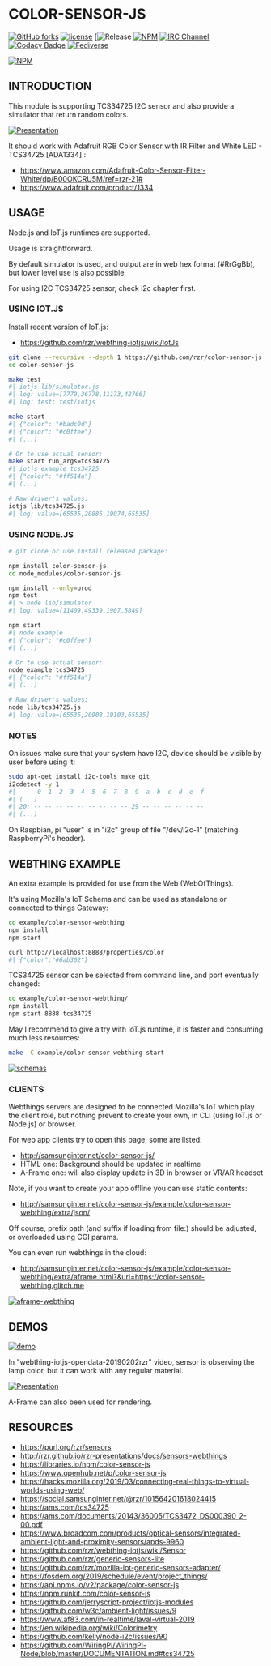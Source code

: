 # COLOR-SENSOR-JS #

[![GitHub forks](https://img.shields.io/github/forks/rzr/color-sensor-js.svg?style=social&label=Fork&maxAge=2592000)](https://GitHub.com/rzr/color-sensor-js/network/)
[![license](https://img.shields.io/badge/license-Apache-2.0.svg)](LICENSE)
[![Release](https://github.com/rzr/color-sensor-js/workflows/Release/badge.svg)
[![NPM](https://img.shields.io/npm/v/color-sensor-js.svg)](https://www.npmjs.com/package/color-sensor-js)
[![IRC Channel](https://img.shields.io/badge/chat-on%20freenode-brightgreen.svg)](https://kiwiirc.com/client/irc.freenode.net/#iot)
[![Codacy Badge](https://api.codacy.com/project/badge/Grade/9eaea080afea42e295b8778133446bbd)](https://app.codacy.com/app/rzr/color-sensor-js?utm_source=github.com&utm_medium=referral&utm_content=rzr/color-sensor-js&utm_campaign=Badge_Grade_Dashboard)
[![Fediverse](
https://img.shields.io/mastodon/follow/279303?domain=https%3A%2F%2Fmastodon.social&style=social
)](
https://mastodon.social/@rzr/104138640136323272#https://purl.org/rzr/sensors
)

[![NPM](https://nodei.co/npm/color-sensor-js.png)](https://npmjs.org/package/color-sensor-js)

## INTRODUCTION ##

This module is supporting TCS34725 I2C sensor
and also provide a simulator that return random colors.

[![Presentation](
https://camo.githubusercontent.com/a31c09f76b5309cc7fbf0122a271913a5c9d91a3/68747470733a2f2f696d6167652e736c696465736861726563646e2e636f6d2f776f7478722d3230313930333230727a722d3139303332313133333434362f39352f776f7478723230313930333230727a722d312d3633382e6a7067#./file/wotxr-20190320rzr.jpg
)](
http://www.slideshare.net/slideshow/embed_code/key/cPtJI8DNhzpE4#wotxr-20190320rzr
"WoTxR")

It should work with Adafruit RGB Color Sensor
with IR Filter and White LED - TCS34725 [ADA1334] :

* <https://www.amazon.com/Adafruit-Color-Sensor-Filter-White/dp/B00OKCRU5M/ref=rzr-21#>
* <https://www.adafruit.com/product/1334>

## USAGE ##

Node.js and IoT.js runtimes are supported.

Usage is straightforward.

By default simulator is used, and output are in web hex format (#RrGgBb),
but lower level use is also possible.

For using I2C TCS34725 sensor, check i2c chapter first.

### USING IOT.JS ###

Install recent version of IoT.js:

* <https://github.com/rzr/webthing-iotjs/wiki/IotJs>

```sh
git clone --recursive --depth 1 https://github.com/rzr/color-sensor-js
cd color-sensor-js

make test
#| iotjs lib/simulator.js
#| log: value=[7779,36778,11173,42766]
#| log: test: test/iotjs

make start
#| {"color": "#badc0d"}
#| {"color": "#c0ffee"}
#| (...)

# Or to use actual sensor:
make start run_args=tcs34725
#| iotjs example tcs34725
#| {"color": "#ff514a"}
#| (...)

# Raw driver's values:
iotjs lib/tcs34725.js
#| log: value=[65535,20885,19074,65535]

```

### USING NODE.JS ###

```sh
# git clone or use install released package:

npm install color-sensor-js
cd node_modules/color-sensor-js

npm install --only=prod
npm test
#| > node lib/simulator
#| log: value=[11409,49339,1907,5849]

npm start
#| node example
#| {"color": "#c0ffee"}
#| (...)

# Or to use actual sensor:
node example tcs34725
#| {"color": "#ff514a"}
#| (...)

# Raw driver's values:
node lib/tcs34725.js
#| log: value=[65535,20908,19103,65535]
```

### NOTES ###

On issues make sure that your system have I2C,
device should be visible by user before using it:

```sh
sudo apt-get install i2c-tools make git
i2cdetect -y 1
#|      0  1  2  3  4  5  6  7  8  9  a  b  c  d  e  f
#| (...)
#| 20: -- -- -- -- -- -- -- -- -- 29 -- -- -- -- -- --
#| (...)
```

On Raspbian, pi "user" is in "i2c" group of file "/dev/i2c-1"
(matching RaspberryPi's header).

## WEBTHING EXAMPLE ##

An extra example is provided for use from the Web (WebOfThings).

It's using Mozilla's IoT Schema and can be used as standalone
or connected to things Gateway:

```sh
cd example/color-sensor-webthing
npm install
npm start

curl http://localhost:8888/properties/color
#| {"color":"#6ab302"}
```

TCS34725 sensor can be selected from command line, and port eventually changed:

```sh
cd example/color-sensor-webthing/
npm install
npm start 8888 tcs34725
```

May I recommend to give a try with IoT.js runtime,
it is faster and consuming much less resources:

```sh
make -C example/color-sensor-webthing start
```

[![schemas](
http://image.slidesharecdn.com/iot-javascript-2019-fosdem-190206130525/95/iotjavascript2019fosdem-26-638.jpg
)](
https://www.slideshare.net/rzrfreefr/iotjavascript2019fosdem/26
"Schema")

### CLIENTS ###

Webthings servers are designed to be connected Mozilla's IoT
which play the client role, but nothing prevent to create your own,
in CLI (using IoT.js or Node.js) or browser.

For web app clients try to open this page, some are listed:

* <http://samsunginter.net/color-sensor-js/>
* HTML one: Background should be updated in realtime
* A-Frame one: will also display update in 3D in browser or VR/AR headset

Note, if you want to create your app offline you can use static contents:

* <http://samsunginter.net/color-sensor-js/example/color-sensor-webthing/extra/json/>

Off course, prefix path (and suffix if loading from file:) should be adjusted,
or overloaded using CGI params.

You can even run webthings in the cloud:

* <http://samsunginter.net/color-sensor-js/example/color-sensor-webthing/extra/aframe.html?&url=https://color-sensor-webthing.glitch.me>

[![aframe-webthing](
https://speakerd.s3.amazonaws.com/presentations/9d6091c2266448b88daab13082337882/slide_29.jpg#aframe-webthing
)](
http://purl.org/aframe-webthing#
"aframe-webthing")

## DEMOS ##

[![demo](
https://image.slidesharecdn.com/mozilla-things-fosdem-2019-190207162845/95/mozillathingsfosdem2019-24-638.jpg
)](
https://www.slideshare.net/rzrfreefr/mozillathingsfosdem2019/25
"Demo")

In "webthing-iotjs-opendata-20190202rzr" video, sensor is observing the lamp color,
but it can work with any regular material.

[![Presentation](
https://cf.mastohost.com/v1/AUTH_91eb37814936490c95da7b85993cc2ff/socialsamsunginternet/preview_cards/images/000/004/182/original/863b031e1ab0e255.jpeg
)](
https://social.samsunginter.net/@rzr/101564201618024415#
"WebThingIotJs"
)

A-Frame can also been used for rendering.

## RESOURCES ##

* <https://purl.org/rzr/sensors>
* <http://rzr.github.io/rzr-presentations/docs/sensors-webthings>
* <https://libraries.io/npm/color-sensor-js>
* <https://www.openhub.net/p/color-sensor-js>
* <https://hacks.mozilla.org/2019/03/connecting-real-things-to-virtual-worlds-using-web/>
* <https://social.samsunginter.net/@rzr/101564201618024415>
* <https://ams.com/tcs34725>
* <https://ams.com/documents/20143/36005/TCS3472_DS000390_2-00.pdf>
* <https://www.broadcom.com/products/optical-sensors/integrated-ambient-light-and-proximity-sensors/apds-9960>
* <https://github.com/rzr/webthing-iotjs/wiki/Sensor>
* <https://github.com/rzr/generic-sensors-lite>
* <https://github.com/rzr/mozilla-iot-generic-sensors-adapter/>
* <https://fosdem.org/2019/schedule/event/project_things/>
* <https://api.npms.io/v2/package/color-sensor-js>
* <https://npm.runkit.com/color-sensor-js>
* <https://github.com/jerryscript-project/iotjs-modules>
* <https://github.com/w3c/ambient-light/issues/9>
* <https://www.af83.com/in-realtime/laval-virtual-2019>
* <https://en.wikipedia.org/wiki/Colorimetry>
* <https://github.com/kelly/node-i2c/issues/90>
* <https://github.com/WiringPi/WiringPi-Node/blob/master/DOCUMENTATION.md#tcs34725>
